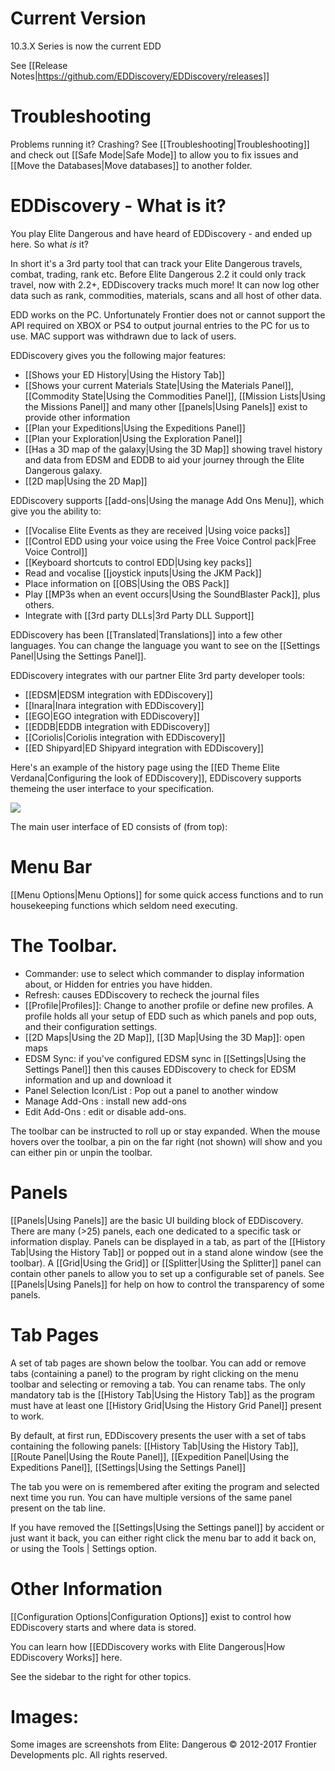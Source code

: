 # Current Version

10.3.X Series is now the current EDD

See [[Release Notes|https://github.com/EDDiscovery/EDDiscovery/releases]]

# Troubleshooting
Problems running it? Crashing? See [[Troubleshooting|Troubleshooting]] and check out [[Safe Mode|Safe Mode]] to allow you to fix issues and [[Move the Databases|Move databases]] to another folder.

# EDDiscovery - What is it?

You play Elite Dangerous and have heard of EDDiscovery - and ended up here.  So what _is_ it?  
  
In short it's a 3rd party tool that can track your Elite Dangerous travels, combat, trading, rank etc. Before Elite Dangerous 2.2 it could only track travel, now with 2.2+, EDDiscovery tracks much more! It can now log other data such as rank, commodities, materials, scans and all host of other data.

EDD works on the PC.  Unfortunately Frontier does not or cannot support the API required on XBOX or PS4 to output journal entries to the PC for us to use.  MAC support was withdrawn due to lack of users.

EDDiscovery gives you the following major features:

* [[Shows your ED History|Using the History Tab]]
* [[Shows your current Materials State|Using the Materials Panel]], [[Commodity State|Using the Commodities Panel]], [[Mission Lists|Using the Missions Panel]] and many other [[panels|Using Panels]] exist to provide other information
* [[Plan your Expeditions|Using the Expeditions Panel]]
* [[Plan your Exploration|Using the Exploration Panel]]
* [[Has a 3D map of the galaxy|Using the 3D Map]] showing travel history and data from EDSM and EDDB to aid your journey through the Elite Dangerous galaxy.
* [[2D map|Using the 2D Map]] 

EDDiscovery supports [[add-ons|Using the manage Add Ons Menu]], which give you the ability to:

* [[Vocalise Elite Events as they are received |Using voice packs]]
* [[Control EDD using your voice using the Free Voice Control pack|Free Voice Control]]
* [[Keyboard shortcuts to control EDD|Using key packs]] 
* Read and vocalise [[joystick inputs|Using the JKM Pack]]
* Place information on [[OBS|Using the OBS Pack]]
* Play [[MP3s when an event occurs|Using the SoundBlaster Pack]], plus others.
* Integrate with [[3rd party DLLs|3rd Party DLL Support]]

EDDiscovery has been [[Translated|Translations]] into a few other languages.  You can change the language you want to see on the [[Settings Panel|Using the Settings Panel]].

EDDiscovery integrates with our partner Elite 3rd party developer tools:

* [[EDSM|EDSM integration with EDDiscovery]]
* [[Inara|Inara integration with EDDiscovery]]
* [[EGO|EGO integration with EDDiscovery]]
* [[EDDB|EDDB integration with EDDiscovery]]
* [[Coriolis|Coriolis integration with EDDiscovery]]
* [[ED Shipyard|ED Shipyard integration with EDDiscovery]]

Here's an example of the history page using the [[ED Theme Elite Verdana|Configuring the look of EDDiscovery]], EDDiscovery supports themeing the user interface to your specification.

![](https://i.imgur.com/mTD6Pkf.png)

The main user interface of ED consists of (from top):

# Menu Bar
[[Menu Options|Menu Options]] for some quick access functions and to run housekeeping functions which seldom need executing.

# The Toolbar.  
* Commander: use to select which commander to display information about, or Hidden for entries you have hidden.
* Refresh: causes EDDiscovery to recheck the journal files
* [[Profile|Profiles]]: Change to another profile or define new profiles. A profile holds all your setup of EDD such as which panels and pop outs, and their configuration settings.
* [[2D Maps|Using the 2D Map]], [[3D Map|Using the 3D Map]]: open maps
* EDSM Sync: if you've configured EDSM sync in [[Settings|Using the Settings Panel]] then this causes EDDiscovery to check for EDSM information and up and download it
* Panel Selection Icon/List : Pop out a panel to another window
* Manage Add-Ons : install new add-ons
* Edit Add-Ons : edit or disable add-ons.

The toolbar can be instructed to roll up or stay expanded. When the mouse hovers over the toolbar, a pin on the far right (not shown) will show and you can either pin or unpin the toolbar.

# Panels
[[Panels|Using Panels]] are the basic UI building block of EDDiscovery. There are many (>25) panels, each one dedicated to a specific task or information display. Panels can be displayed in a tab, as part of the [[History Tab|Using the History Tab]] or popped out in a stand alone window (see the toolbar).  A [[Grid|Using the Grid]] or [[Splitter|Using the Splitter]] panel can contain other panels to allow you to set up a configurable set of panels.  See [[Panels|Using Panels]] for help on how to control the transparency of some panels.

# Tab Pages
A set of tab pages are shown below the toolbar.  You can add or remove tabs (containing a panel) to the program by right clicking on the menu toolbar and selecting or removing a tab. You can rename tabs. The only mandatory tab is the [[History Tab|Using the History Tab]] as the program must have at least one [[History Grid|Using the History Grid Panel]] present to work.

By default, at first run, EDDiscovery presents the user with a set of tabs containing the following panels: [[History Tab|Using the History Tab]], [[Route Panel|Using the Route Panel]], [[Expedition Panel|Using the Expeditions Panel]], [[Settings|Using the Settings Panel]]

The tab you were on is remembered after exiting the program and selected next time you run.  You can have multiple versions of the same panel present on the tab line.

If you have removed the [[Settings|Using the Settings panel]] by accident or just want it back, you can either right click the menu bar to add it back on, or using the Tools | Settings option.

# Other Information

[[Configuration Options|Configuration Options]] exist to control how EDDiscovery starts and where data is stored.

You can learn how [[EDDiscovery works with Elite Dangerous|How EDDiscovery Works]] here.

See the sidebar to the right for other topics.

# Images:
Some images are screenshots from Elite: Dangerous © 2012-2017 Frontier Developments plc. All rights reserved.